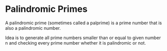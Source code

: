 # Palindromic Primes
A palindromic prime (sometimes called a palprime) is a prime number that is also a palindromic number. 

Idea is to generate all prime numbers smaller than or equal to given number n and checking every prime number whether it is palindromic or not.

